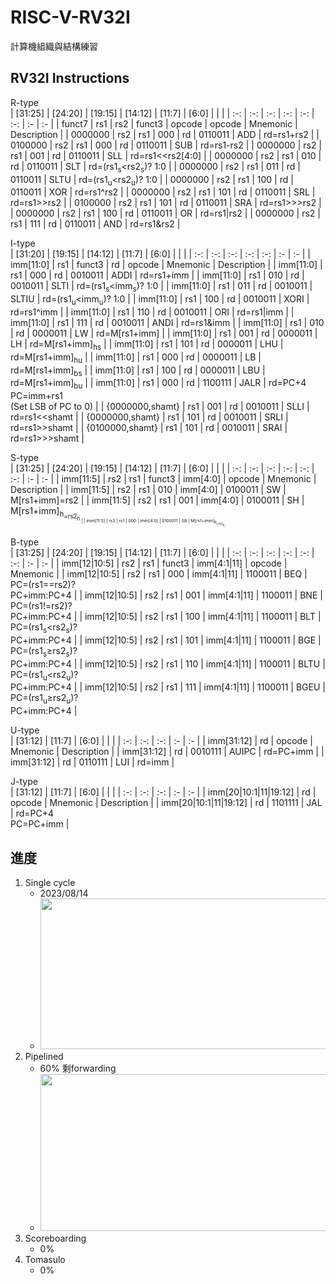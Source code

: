 # RISC-V-RV32I
計算機組織與結構練習

## RV32I Instructions  
R-type  
| [31:25] | [24:20] | [19:15] | [14:12] |  [11:7] |  [6:0] | | | 
| :-: | :-: | :-: | :-: | :-: | :-: | :- | :- |
| funct7 | rs1 | rs2 | funct3 |  opcode | opcode | Mnemonic | Description | 
| 0000000 | rs2 | rs1 | 000 | rd | 0110011 | ADD  | rd=rs1+rs2 |
| 0100000 | rs2 | rs1 | 000 | rd | 0110011 | SUB  | rd=rs1-rs2 |
| 0000000 | rs2 | rs1 | 001 | rd | 0110011 | SLL  | rd=rs1<<rs2[4:0] |
| 0000000 | rs2 | rs1 | 010 | rd | 0110011 | SLT  | rd=(rs1<sub>s</sub><rs2<sub>s</sub>)? 1:0 |
| 0000000 | rs2 | rs1 | 011 | rd | 0110011 | SLTU | rd=(rs1<sub>u</sub><rs2<sub>u</sub>)? 1:0 |
| 0000000 | rs2 | rs1 | 100 | rd | 0110011 | XOR  | rd=rs1^rs2 |
| 0000000 | rs2 | rs1 | 101 | rd | 0110011 | SRL  | rd=rs1>>rs2 |
| 0100000 | rs2 | rs1 | 101 | rd | 0110011 | SRA  | rd=rs1>>>rs2 |
| 0000000 | rs2 | rs1 | 100 | rd | 0110011 | OR   | rd=rs1|rs2 |
| 0000000 | rs2 | rs1 | 111 | rd | 0110011 | AND  | rd=rs1&rs2 |

I-type  
| [31:20] | [19:15] | [14:12] | [11:7] | [6:0] |  |  |
| :-: | :-: | :-: | :-: | :-: | :- | :- |
| imm[11:0] | rs1 | funct3 | rd | opcode | Mnemonic | Description |
| imm[11:0] | rs1 | 000 | rd | 0010011 | ADDI | rd=rs1+imm |
| imm[11:0] | rs1 | 010 | rd | 0010011 | SLTI | rd=(rs1<sub>s</sub><imm<sub>s</sub>)? 1:0 |
| imm[11:0] | rs1 | 011 | rd | 0010011 | SLTIU | rd=(rs1<sub>u</sub><imm<sub>u</sub>)? 1:0 |
| imm[11:0] | rs1 | 100 | rd | 0010011 | XORI | rd=rs1^imm |
| imm[11:0] | rs1 | 110 | rd | 0010011 | ORI | rd=rs1|imm |
| imm[11:0] | rs1 | 111 | rd | 0010011 | ANDI | rd=rs1&imm |
| imm[11:0] | rs1 | 010 | rd | 0000011 | LW | rd=M[rs1+imm] |
| imm[11:0] | rs1 | 001 | rd | 0000011 | LH | rd=M[rs1+imm]<sub>hs</sub> |
| imm[11:0] | rs1 | 101 | rd | 0000011 | LHU | rd=M[rs1+imm]<sub>hu</sub> |
| imm[11:0] | rs1 | 000 | rd | 0000011 | LB | rd=M[rs1+imm]<sub>bs</sub> |
| imm[11:0] | rs1 | 100 | rd | 0000011 | LBU | rd=M[rs1+imm]<sub>bu</sub> |
| imm[11:0] | rs1 | 000 | rd | 1100111 | JALR | rd=PC+4<br>PC=imm+rs1<br>(Set LSB of PC to 0)  |
| {0000000,shamt} | rs1 | 001 | rd | 0010011 | SLLI | rd=rs1<<shamt |
| {0000000,shamt} | rs1 | 101 | rd | 0010011 | SRLI | rd=rs1>>shamt |
| {0100000,shamt} | rs1 | 101 | rd | 0010011 | SRAI | rd=rs1>>>shamt |

S-type  
| [31:25] | [24:20] | [19:15] | [14:12] | [11:7] | [6:0] |  |  |
| :-: | :-: | :-: | :-: | :-: | :-: | :- | :- |
| imm[11:5] | rs2 | rs1 | funct3 | imm[4:0] | opcode | Mnemonic | Description |
| imm[11:5] | rs2 | rs1 | 010 | imm[4:0] | 0100011 | SW | M[rs1+imm]=rs2 |
| imm[11:5] | rs2 | rs1 | 001 | imm[4:0] | 0100011 | SH | M[rs1+imm]<sub>h<sub>=rs2<sub>h<sub> |
| imm[11:5] | rs2 | rs1 | 000 | imm[4:0] | 0100011 | SB | M[rs1+imm]<sub>b<sub>=rs2<sub>b<sub> |

B-type  
| [31:25] | [24:20] | [19:15] | [14:12] | [11:7] | [6:0] |  |  |
| :-: | :-: | :-: | :-: | :-: | :-: | :- | :- |
| imm[12\|10:5] | rs2 | rs1 | funct3 | imm[4:1\|11] | opcode | Mnemonic |
| imm[12\|10:5] | rs2 | rs1 | 000 | imm[4:1\|11] | 1100011 | BEQ | PC=(rs1==rs2)?<br>PC+imm:PC+4 |
| imm[12\|10:5] | rs2 | rs1 | 001 | imm[4:1\|11] | 1100011 | BNE | PC=(rs1!=rs2)?<br>PC+imm:PC+4 |
| imm[12\|10:5] | rs2 | rs1 | 100 | imm[4:1\|11] | 1100011 | BLT | PC=(rs1<sub>s</sub><rs2<sub>s</sub>)?<br>PC+imm:PC+4 |
| imm[12\|10:5] | rs2 | rs1 | 101 | imm[4:1\|11] | 1100011 | BGE | PC=(rs1<sub>s</sub>≥rs2<sub>s</sub>)?<br>PC+imm:PC+4 |
| imm[12\|10:5] | rs2 | rs1 | 110 | imm[4:1\|11] | 1100011 | BLTU | PC=(rs1<sub>u</sub><rs2<sub>u</sub>)?<br>PC+imm:PC+4 |
| imm[12\|10:5] | rs2 | rs1 | 111 | imm[4:1\|11] | 1100011 | BGEU | PC=(rs1<sub>u</sub>≥rs2<sub>u</sub>)?<br>PC+imm:PC+4 |

U-type  
| [31:12] | [11:7] | [6:0] |  |  |
| :-: | :-: | :-: | :- | :- |
| imm[31:12] | rd | opcode | Mnemonic | Description |
| imm[31:12] | rd | 0010111 | AUIPC | rd=PC+imm |
| imm[31:12] | rd | 0110111 | LUI | rd=imm |

J-type  
| [31:12] | [11:7] | [6:0] |  |  |
| :-: | :-: | :-: | :- | :- |
| imm[20\|10:1\|11\|19:12] | rd | opcode | Mnemonic | Description |
| imm[20\|10:1\|11\|19:12] | rd | 1101111 | JAL | rd=PC+4<br>PC=PC+imm |


## 進度
1. Single cycle
    - 2023/08/14
    - <img src="https://i.imgur.com/XOOqGEV.jpg" width="637" height="241" />
2. Pipelined
    - 60% 剩forwarding
    - <img src="https://i.imgur.com/2GGB5rR.jpg" width="637" height="251" />
3. Scoreboarding
    - 0%
4. Tomasulo
    - 0%
